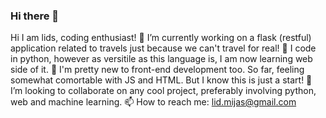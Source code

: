 ### Hi there 👋

<!--
**lidia-nna/lidia-nna** is a ✨ _special_ ✨ repository because its `README.md` (this file) appears on your GitHub profile.

Here are some ideas to get you started:

- 🔭 I’m currently working on ...
- 🌱 I’m currently learning ...
- 👯 I’m looking to collaborate on ...
- 🤔 I’m looking for help with ...
- 💬 Ask me about ...
- 📫 How to reach me: ...
- 😄 Pronouns: ...
- ⚡ Fun fact: ...
-->
Hi I am lids, coding enthusiast!
🔭 I’m currently working on a flask (restful) application related to travels just because we can't travel for real!
🌱 I code in python, however as versitile as this language is, I am now learning web side of it. 
🌱 I'm pretty new to front-end development too. So far, feeling somewhat comortable with JS and HTML. But I know this is just a start!
👯 I’m looking to collaborate on any cool project, preferably involving python, web and machine learning.
📫 How to reach me: lid.mijas@gmail.com
